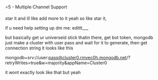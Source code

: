 ⭐️5 - Multiple Channel Support

star it and ill like add more to it yeah so like star it,

if u need help setting up dm me: editlt___

but basically get ur universeid stick thatin there, get bot token, mongodb just make a cluster with user pass and wait for it to generate, then get connection string it looks like this 

mongodb+srv://user:pass@cluster0.rmvec0h.mongodb.net/?retryWrites=true&w=majority&appName=Cluster0

it wont exactly look like that but yeah
